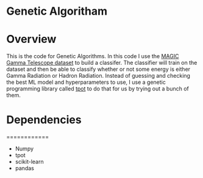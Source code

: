 # Genetic Algoritham


Overview
============
This is the code for Genetic Algorithms. In this code I use the [MAGIC Gamma Telescope dataset](https://archive.ics.uci.edu/ml/machine-learning-databases/magic/magic04.data) to build a classifer. The classifier will train on the dataset and then be able to classify whether or not some energy is either Gamma Radiation or Hadron Radiation. Instead of guessing and checking the best ML model and hyperparameters to use, I use a genetic programming library called [tpot](https://github.com/rhiever/tpot) to do that for us by trying out a bunch of them.



# Dependencies
============

* Numpy 
* tpot
* scikit-learn
* pandas
